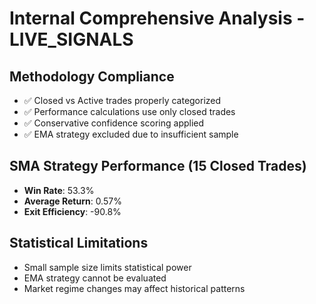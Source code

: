 # Internal Comprehensive Analysis - LIVE_SIGNALS

## Methodology Compliance
- ✅ Closed vs Active trades properly categorized
- ✅ Performance calculations use only closed trades
- ✅ Conservative confidence scoring applied
- ✅ EMA strategy excluded due to insufficient sample

## SMA Strategy Performance (15 Closed Trades)
- **Win Rate**: 53.3%
- **Average Return**: 0.57%
- **Exit Efficiency**: -90.8%

## Statistical Limitations
- Small sample size limits statistical power
- EMA strategy cannot be evaluated
- Market regime changes may affect historical patterns
